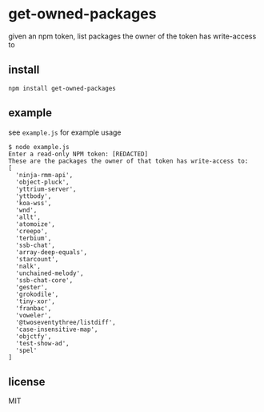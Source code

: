 # get-owned-packages

given an npm token, list packages the owner of the token has write-access to

## install
```shell
npm install get-owned-packages
```

## example
see `example.js` for example usage

```shell
$ node example.js
Enter a read-only NPM token: [REDACTED]
These are the packages the owner of that token has write-access to:
[
  'ninja-rmm-api',
  'object-pluck',
  'yttrium-server',
  'yttbody',
  'koa-wss',
  'wnd',
  'allt',
  'atomoize',
  'creepo',
  'terbium',
  'ssb-chat',
  'array-deep-equals',
  'starcount',
  'nalk',
  'unchained-melody',
  'ssb-chat-core',
  'gester',
  'grokodile',
  'tiny-xor',
  'franbac',
  'voweler',
  '@twoseventythree/listdiff',
  'case-insensitive-map',
  'objctfy',
  'test-show-ad',
  'spel'
]
```


## license
MIT
